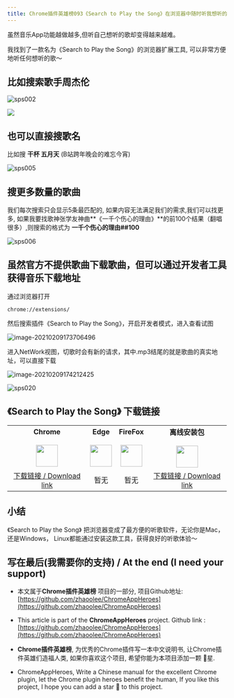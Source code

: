 ```yaml
---
title: Chrome插件英雄榜093《Search to Play the Song》在浏览器中随时听我想听的歌~(周杰伦的也行)
---
```




虽然音乐App功能越做越多,但听自己想听的歌却变得越来越难。



我找到了一款名为《Search to Play the Song》的浏览器扩展工具, 可以非常方便地听任何想听的歌～



## 比如搜索歌手**周杰伦**



![sps002](https://cdn.fangyuanxiaozhan.com/assets/1612861683772xmXR7sYk.gif)



![](https://cdn.fangyuanxiaozhan.com/assets/1612862842441nySiAHaW.png)

## 也可以直接搜歌名



比如搜 **干杯 五月天** (B站跨年晚会的难忘今宵)

![sps005](https://cdn.fangyuanxiaozhan.com/assets/1612861986817cwbCA0r5.gif)





## 搜更多数量的歌曲



我们每次搜索只会显示5条最匹配的, 如果内容无法满足我们的需求,我们可以找更多, 如果我要找歌神张学友神曲**《一千个伤心的理由》**的前100个结果（翻唱很多）,则搜索的格式为 **一千个伤心的理由##100**

![sps006](https://cdn.fangyuanxiaozhan.com/assets/16128626798095x6Y4MWp.gif)





## 虽然官方不提供歌曲下载歌曲，但可以通过开发者工具获得音乐下载地址

通过浏览器打开

```
chrome://extensions/
```



然后搜索插件《Search to Play the Song》，开启开发者模式，进入查看试图

![image-20210209173706496](https://cdn.fangyuanxiaozhan.com/assets/1612863427504DHQiw4sD.png)





进入NetWork视图，切歌时会有新的请求，其中.mp3结尾的就是歌曲的真实地址，可以直接下载



![image-20210209174212425](https://cdn.fangyuanxiaozhan.com/assets/1612863732841EPs00tb0.png)



![sps020](https://cdn.fangyuanxiaozhan.com/assets/1612864113341MTZ7iJEX.gif)

## 《Search to Play the Song》 下载链接

<table style="table-layout: fixed;">
<tbody>
<tr>
<td><div style="text-align: center;"><div style="font-weight: bold">Chrome</div><br/><div><img  style="width:50px; height:auto;" src="https://v2fy.com/asset/0i/ChromeAppHeroes/page/001_markdown_here.assets/chromeappheroes-chrome-icon.png"/></div></div></td>
<td><div style="text-align: center;" ><div style="font-weight: bold">Edge</div><br/><div><img style="width:50px; height:auto;" src="https://v2fy.com/asset/0i/ChromeAppHeroes/page/001_markdown_here.assets/chromeappheroes-edge-icon.png"/></div></div></td>
<td><div style="text-align: center;" ><div style="font-weight: bold">FireFox</div><br/><div><img  style="width:50px; height:auto;" src="https://v2fy.com/asset/0i/ChromeAppHeroes/page/001_markdown_here.assets/chromeappheroes-firefox-icon.png"/></div></div></td>
<td><div style="text-align: center;" ><div style="font-weight: bold">离线安装包</div><br/><div><img  style="width:50px; height:auto;" src="https://v2fy.com/asset/0i/ChromeAppHeroes/page/001_markdown_here.assets/chromeappheroes-github-download.png"/></div></div></td>
</tr>
<tr>
<td>
<div style="text-align: center;">
<a  href="https://chrome.google.com/webstore/detail/search-to-play-the-song/anfmgjkkbagjfdejhbjdiapgkbhpigpm">下载链接 / Download link</a>
</div>
</td>
<td>
<div style="text-align: center;">
暂无
</div>
</td>
<td>
<div style="text-align: center;">
暂无
</div>
</td>
<td>
<div style="text-align: center;"><a  href="https://cdn.jsdelivr.net/gh/zhaoolee/ChromeAppHeroes/backup/093-search-to-play-the-song.zip">下载链接 / Download link</a></div>
</td>
</tr>
</tbody>
</table>


## 小结

《Search to Play the Song》 把浏览器变成了最方便的听歌软件，无论你是Mac，还是Windows， Linux都能通过安装这款工具，获得良好的听歌体验～



## 写在最后(我需要你的支持) / At the end (I need your support)

- 本文属于**Chrome插件英雄榜** 项目的一部分, 项目Github地址: [https://github.com/zhaoolee/ChromeAppHeroes](https://github.com/zhaoolee/ChromeAppHeroes)


- This article is part of the **ChromeAppHeroes** project. Github link : [https://github.com/zhaoolee/ChromeAppHeroes](https://github.com/zhaoolee/ChromeAppHeroes) 

- **Chrome插件英雄榜**, 为优秀的Chrome插件写一本中文说明书, 让Chrome插件英雄们造福人类, 如果你喜欢这个项目, 希望你能为本项目添加一颗 🌟星.

- ChromeAppHeroes, Write a Chinese manual for the excellent Chrome plugin, let the Chrome plugin heroes benefit the human, If you like this project, I hope you can add a star 🌟 to this project.

